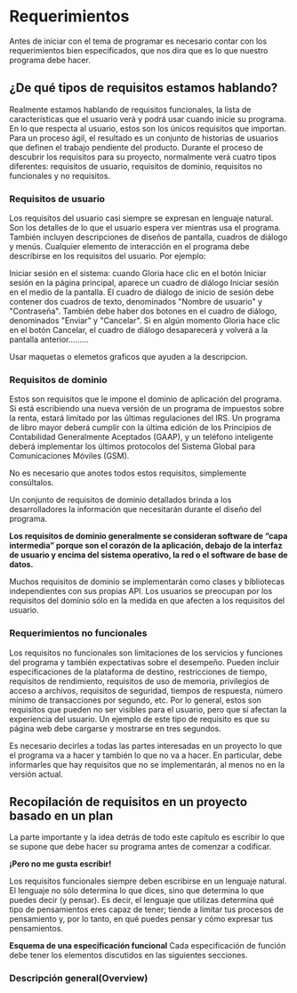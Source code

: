 # Requerimientos

Antes de iniciar con el tema de programar es necesario contar con los requerimientos bien especificados, que nos dira que es lo que nuestro programa debe hacer.

## ¿De qué tipos de requisitos estamos hablando?
Realmente estamos hablando de requisitos funcionales, la lista de características que el usuario verá y podrá usar cuando inicie su programa. En lo que respecta al usuario, estos son los únicos requisitos que importan. Para un proceso ágil, el resultado es un conjunto de historias de usuarios que definen el trabajo pendiente del producto.
Durante el proceso de descubrir los requisitos para su proyecto, normalmente verá cuatro tipos diferentes: requisitos de usuario, requisitos de dominio, requisitos no funcionales y no requisitos.

### Requisitos de usuario
Los requisitos del usuario casi siempre se expresan en lenguaje natural. Son los detalles de lo que el usuario espera ver mientras usa el programa. También incluyen descripciones de diseños de pantalla, cuadros de diálogo y menús. Cualquier elemento de interacción en el programa debe describirse en los requisitos del usuario. Por ejemplo:

Iniciar sesión en el sistema: cuando Gloria hace clic en el botón Iniciar sesión en la página principal, aparece un cuadro de diálogo Iniciar sesión en el medio de la pantalla. El cuadro de diálogo de inicio de sesión debe contener dos cuadros de texto, denominados "Nombre de usuario" y "Contraseña". También debe haber dos botones en el cuadro de diálogo, denominados "Enviar" y "Cancelar". Si en algún momento Gloria hace clic en el botón Cancelar, el cuadro de diálogo desaparecerá y volverá a la pantalla anterior.........

Usar maquetas o elemetos graficos que ayuden a la descripcion. 

### Requisitos de dominio

Estos son requisitos que le impone el dominio de aplicación del programa. Si está escribiendo una nueva versión de un programa de impuestos sobre la renta, estará limitado por las últimas regulaciones del IRS. Un programa de libro mayor deberá cumplir con la última edición de los Principios de Contabilidad Generalmente Aceptados (GAAP), y un teléfono inteligente deberá implementar los últimos protocolos del Sistema Global para Comunicaciones Móviles (GSM). 

No es necesario que anotes todos estos requisitos, simplemente consúltalos. 

Un conjunto de requisitos de dominio detallados brinda a los desarrolladores la información que necesitarán durante el diseño del programa. 

**Los requisitos de dominio generalmente se consideran software de “capa intermedia” porque son el corazón de la aplicación, debajo de la interfaz de usuario y encima del sistema operativo, la red o el software de base de datos.**

Muchos requisitos de dominio se implementarán como clases y bibliotecas independientes con sus propias API. Los usuarios se preocupan por los requisitos del dominio sólo en la medida en que afecten a los requisitos del usuario.

### Requerimientos no funcionales
Los requisitos no funcionales son limitaciones de los servicios y funciones del programa y también expectativas sobre el desempeño. Pueden incluir especificaciones de la plataforma de destino, restricciones de tiempo, requisitos de rendimiento, requisitos de uso de memoria, privilegios de acceso a archivos, requisitos de seguridad, tiempos de respuesta, número mínimo de transacciones por segundo, etc. Por lo general, estos son requisitos que pueden no ser visibles para el usuario, pero que sí afectan la experiencia del usuario. Un ejemplo de este tipo de requisito es que su página web debe cargarse y mostrarse en tres segundos.

Es necesario decirles a todas las partes interesadas en un proyecto lo que el programa va a hacer y también lo que no va a hacer. En particular, debe informarles que hay requisitos que no se implementarán, al menos no en la versión actual.

## Recopilación de requisitos en un proyecto basado en un plan

La parte importante y la idea detrás de todo este capítulo es escribir lo que se supone que debe hacer su programa antes de comenzar a codificar.

**¡Pero no me gusta escribir!**

Los requisitos funcionales siempre deben escribirse en un lenguaje natural. 
El lenguaje no sólo determina lo que dices, sino que determina lo que puedes decir (y pensar). Es decir, el lenguaje que utilizas determina qué tipo de pensamientos eres capaz de tener; tiende a limitar tus procesos de pensamiento y, por lo tanto, en qué puedes pensar y cómo expresar tus pensamientos.

**Esquema de una especificación funcional**
Cada especificación de función debe tener los elementos discutidos en las siguientes secciones.

### Descripción general(Overview)


